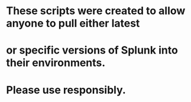 # These scripts were created to allow anyone to pull either latest
# or specific versions of Splunk into their environments.
# Please use responsibly.
